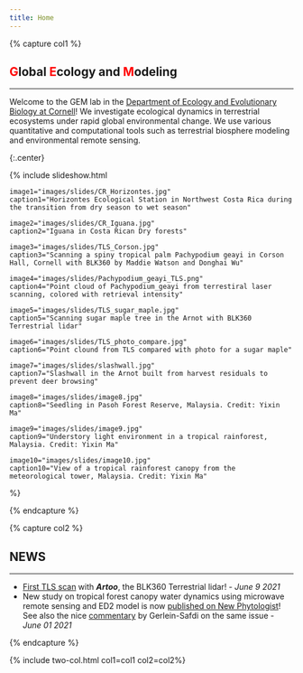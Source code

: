 ```yaml
---
title: Home
---
```


{% capture col1 %}
## <span style="color:red">G</span>lobal <span style="color:red">E</span>cology and <span style="color:red">M</span>odeling

---

Welcome to the GEM lab in the [Department of Ecology and Evolutionary Biology at Cornell](https://ecologyandevolution.cornell.edu/)! We investigate ecological dynamics in terrestrial ecosystems under rapid global environmental change. We use various quantitative and computational tools such as terrestrial biosphere modeling and environmental remote sensing.

{:.center}

{%
    include slideshow.html

    image1="images/slides/CR_Horizontes.jpg"
    caption1="Horizontes Ecological Station in Northwest Costa Rica during the transition from dry season to wet season"

    image2="images/slides/CR_Iguana.jpg"
    caption2="Iguana in Costa Rican Dry forests"

    image3="images/slides/TLS_Corson.jpg"
    caption3="Scanning a spiny tropical palm Pachypodium geayi in Corson Hall, Cornell with BLK360 by Maddie Watson and Donghai Wu"
    
    image4="images/slides/Pachypodium_geayi_TLS.png"
    caption4="Point cloud of Pachypodium_geayi from terrestiral laser scanning, colored with retrieval intensity"

    image5="images/slides/TLS_sugar_maple.jpg"
    caption5="Scanning sugar maple tree in the Arnot with BLK360 Terrestrial lidar"

    image6="images/slides/TLS_photo_compare.jpg"
    caption6="Point clound from TLS compared with photo for a sugar maple"

    image7="images/slides/slashwall.jpg"
    caption7="Slashwall in the Arnot built from harvest residuals to prevent deer browsing"

    image8="images/slides/image8.jpg"
    caption8="Seedling in Pasoh Forest Reserve, Malaysia. Credit: Yixin Ma"

    image9="images/slides/image9.jpg"
    caption9="Understory light environment in a tropical rainforest, Malaysia. Credit: Yixin Ma"

    image10="images/slides/image10.jpg"
    caption10="View of a tropical rainforest canopy from the meteorological tower, Malaysia. Credit: Yixin Ma"

%}

{% endcapture %}

{% capture col2 %}
## NEWS

---

- [First TLS scan](https://twitter.com/XiangtaoX/status/1403016633380216834?s=20) with ***Artoo***, the BLK360 Terrestrial lidar! *- June 9 2021*
- New study on tropical forest canopy water dynamics using microwave remote sensing and ED2 model is now [published on New Phytologist](https://nph.onlinelibrary.wiley.com/doi/full/10.1111/nph.17254)! See also the nice [commentary](https://nph.onlinelibrary.wiley.com/doi/10.1111/nph.17418) by Gerlein-Safdi on the same issue *- June 01 2021*

{% endcapture %}

{% include two-col.html col1=col1 col2=col2%}



